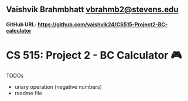 ## Vaishvik Brahmbhatt vbrahmb2@stevens.edu

#### GitHub URL: https://github.com/vaishvik24/CS515-Project2-BC-calculator

# CS 515: Project 2 - BC Calculator 🎮 


TODOs
- unary operation (negative numbers)
- readme file